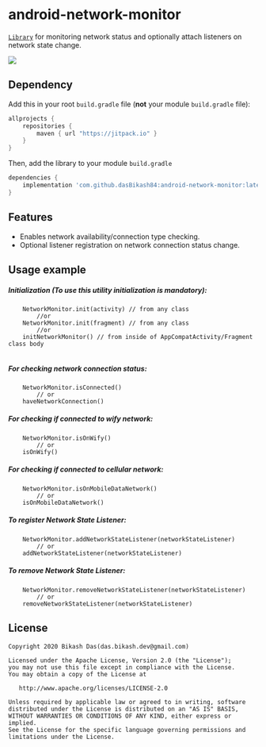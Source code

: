 # android-network-monitor

[`Library`](https://github.com/dasBikash84/android-network-monitor/blob/master/android-network-monitor/src/main/java/com/dasbikash/android_network_monitor/NetworkMonitor.kt) for monitoring network status and optionally attach listeners on network state change.

[![](https://jitpack.io/v/dasBikash84/android-network-monitor.svg)](https://jitpack.io/#dasBikash84/android-network-monitor)

## Dependency

Add this in your root `build.gradle` file (**not** your module `build.gradle` file):

```gradle
allprojects {
	repositories {
        maven { url "https://jitpack.io" }
    }
}
```

Then, add the library to your module `build.gradle`
```gradle
dependencies {
    implementation 'com.github.dasBikash84:android-network-monitor:latest.release.here'
}
```

## Features
- Enables network availability/connection type checking.
- Optional listener registration on network connection status change.

## Usage example

##### Initialization (To use this utility initialization is mandatory):
```
    NetworkMonitor.init(activity) // from any class
        //or
    NetworkMonitor.init(fragment) // from any class
        //or
    initNetworkMonitor() // from inside of AppCompatActivity/Fragment class body       
        
```
##### For checking network connection status:
```
    NetworkMonitor.isConnected() 
        // or
    haveNetworkConnection() 
```
##### For checking if connected to wify network:
```
    NetworkMonitor.isOnWify() 
        // or
    isOnWify()
```

##### For checking if connected to cellular network:

```
    NetworkMonitor.isOnMobileDataNetwork() 
        // or
    isOnMobileDataNetwork() 
```

##### To register Network State Listener:

```
    NetworkMonitor.addNetworkStateListener(networkStateListener)
        // or
    addNetworkStateListener(networkStateListener)
```

##### To remove Network State Listener:

```
    NetworkMonitor.removeNetworkStateListener(networkStateListener)
        // or
    removeNetworkStateListener(networkStateListener) 
```

License
--------

    Copyright 2020 Bikash Das(das.bikash.dev@gmail.com)

    Licensed under the Apache License, Version 2.0 (the "License");
    you may not use this file except in compliance with the License.
    You may obtain a copy of the License at

       http://www.apache.org/licenses/LICENSE-2.0

    Unless required by applicable law or agreed to in writing, software
    distributed under the License is distributed on an "AS IS" BASIS,
    WITHOUT WARRANTIES OR CONDITIONS OF ANY KIND, either express or implied.
    See the License for the specific language governing permissions and
    limitations under the License.
